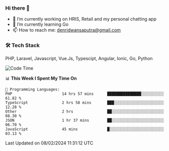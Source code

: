 ### Hi there 👋

- 🔭 I’m currently working on HRIS, Retail and my personal chatting app
- 🌱 I’m currently learning Go
- 📫 How to reach me: denridwansaputra@gmail.com


### 🛠 Tech Stack
PHP, Laravel, Javascript, Vue.Js, Typescipt, Angular, Ionic, Go, Python


<!--START_SECTION:waka-->
![Code Time](http://img.shields.io/badge/Code%20Time-4%2C217%20hrs%2044%20mins-blue)

📊 **This Week I Spent My Time On** 

```text
💬 Programming Languages: 
PHP                      14 hrs 57 mins      ███████████████░░░░░░░░░░   61.82 % 
TypeScript               2 hrs 58 mins       ███░░░░░░░░░░░░░░░░░░░░░░   12.28 % 
Other                    2 hrs               ██░░░░░░░░░░░░░░░░░░░░░░░   08.30 % 
JSON                     1 hr 37 mins        ██░░░░░░░░░░░░░░░░░░░░░░░   06.70 % 
JavaScript               45 mins             █░░░░░░░░░░░░░░░░░░░░░░░░   03.13 % 
```


 Last Updated on 08/02/2024 11:31:12 UTC
<!--END_SECTION:waka-->
